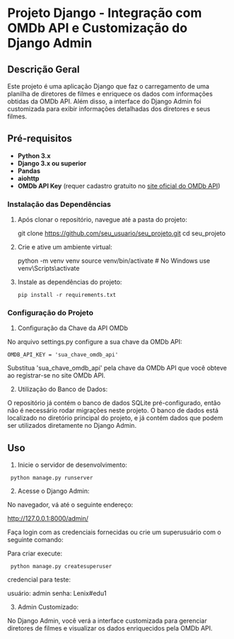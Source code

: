 # Projeto Django - Integração com OMDb API e Customização do Django Admin

## Descrição Geral

Este projeto é uma aplicação Django que faz o carregamento de uma planilha de diretores de filmes e enriquece os dados com informações obtidas da OMDb API. Além disso, a interface do Django Admin foi customizada para exibir informações detalhadas dos diretores e seus filmes.

## Pré-requisitos

- **Python 3.x**
- **Django 3.x ou superior**
- **Pandas**
- **aiohttp**
- **OMDb API Key** (requer cadastro gratuito no [site oficial do OMDb API](http://www.omdbapi.com/))

### Instalação das Dependências

1. Após clonar o repositório, navegue até a pasta do projeto:

   git clone https://github.com/seu_usuario/seu_projeto.git
   cd seu_projeto

2. Crie e ative um ambiente virtual:   

   python -m venv venv
   source venv/bin/activate  # No Windows use venv\Scripts\activate

3. Instale as dependências do projeto:

   ```pip install -r requirements.txt```
   
### Configuração do Projeto

1. Configuração da Chave da API OMDb

No arquivo settings.py configure a sua chave da OMDb API:

  ```OMDB_API_KEY = 'sua_chave_omdb_api'```

Substitua 'sua_chave_omdb_api' pela chave da OMDb API que você obteve ao registrar-se no site OMDb API.

2. Utilização do Banco de Dados:

O repositório já contém o banco de dados SQLite pré-configurado, então não é necessário rodar migrações neste projeto.
O banco de dados está localizado no diretório principal do projeto, e já contém dados que podem ser utilizados diretamente no Django Admin.



## Uso

1. Inicie o servidor de desenvolvimento:

 ``` python manage.py runserver```

2. Acesse o Django Admin:

No navegador, vá até o seguinte endereço:

  http://127.0.0.1:8000/admin/

Faça login com as credenciais fornecidas ou crie um superusuário com o seguinte comando:

Para criar execute:

 ``` python manage.py createsuperuser```

  credencial para teste:

  usuário: admin
  senha: Lenix#edu1
  
3. Admin Customizado:

No Django Admin, você verá a interface customizada para gerenciar diretores de filmes e visualizar os dados enriquecidos pela OMDb API.



